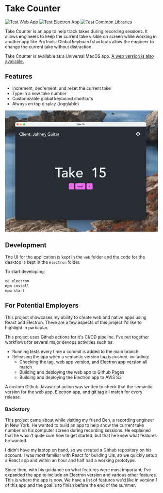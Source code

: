 # Take Counter 

[![Test Web App](https://github.com/kclapper/TakeCounter/actions/workflows/test-web-app.yml/badge.svg)](https://github.com/kclapper/TakeCounter/actions/workflows/test-web-app.yml)
[![Test Electron App](https://github.com/kclapper/TakeCounter/actions/workflows/test-electron-app.yml/badge.svg)](https://github.com/kclapper/TakeCounter/actions/workflows/test-electron-app.yml)
[![Test Common Libraries](https://github.com/kclapper/TakeCounter/actions/workflows/test-common.yml/badge.svg)](https://github.com/kclapper/TakeCounter/actions/workflows/test-common.yml)

Take Counter is an app to help track takes during recording sessions. It allows
engineers to keep the current take visible on screen while working in another
app like ProTools. Global keyboard shortcuts allow the engineer to change the
current take without distraction. 

Take Counter is available as a Universal MacOS app. 
[A web version is also available.](https://takecounter.kyleclapper.dev)

## Features

- Increment, decrement, and reset the current take
- Type in a new take number
- Customizable global keyboard shortcuts
- Always on top display (togglable)

![Screenshot of Take Counter](./desktop-screenshot.png)

## Development

The UI for the application is kept in the `web` folder and the code for the desktop is kept in the `electron` folder.

To start developing:

    cd electron
    npm install
    npm start

## For Potential Employers

This project showcases my ability to create web and native apps using React and
Electron. There are a few aspects of this project I'd like to highlight in particular.

This project uses Github actions for it's CI/CD pipeline. I've put together 
workflows for several major devops activities such as:
- Running tests every time a commit is added to the main branch
- Releasing the app when a semantic version tag is pushed, including:
  - Checking the tag, web app version, and Electron app version all match
  - Building and deploying the web app to Github Pages
  - Building and deploying the Electron app to AWS S3
  
A custom Github Javascript action was written to check that the semantic version
for the web app, Electron app, and git tag all match for every release.

### Backstory

This project came about while visiting my friend Ben, a recording engineer in
New York. He wanted to build an app to help show the current take number on his
computer screen during recording sessions. He explained that he wasn't quite
sure how to get started, but that he knew what features he wanted.

I didn't have my laptop on hand, so we created a Github repository on his
account. I was most familiar with React for building UIs, so we quickly setup
a React app and within an hour and half had a working prototype.

Since then, with his guidance on what features were most important,
I've expanded the app to include an Electron version and various other features.
This is where the app is now. We have a list of features we'd like in version
1 of this app and the goal is to finish before the end of the summer.

